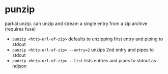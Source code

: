 # punzip

partial unzip. can unzip and stream a single entry from a zip archive (requires fuse)

- `punzip <http-url-of-zip>` defaults to unzipping first entry and piping to stdout
- `punzip <http-url-of-zip> --entry=2` unzips 2nd entry and pipes to stdout
- `punzip <http-url-of-zip> --list` lists entries and pipes to stdout as ndjson

